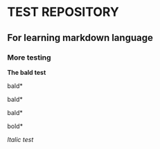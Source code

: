 # TEST REPOSITORY

## For learning markdown language

### More testing

**The bald test**

bald*

bald*

bald*

bold*

_Italic test_

>>> <html>
  <head>
  <so no head?>
  <script>
  if head == False:
    set skateboard = ("broken")
    </script>
    </html>
